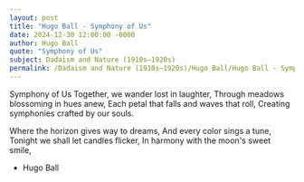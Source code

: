 ```yaml
---
layout: post
title: "Hugo Ball - Symphony of Us"
date: 2024-12-30 12:00:00 -0000
author: Hugo Ball
quote: "Symphony of Us"
subject: Dadaism and Nature (1910s–1920s)
permalink: /Dadaism and Nature (1910s–1920s)/Hugo Ball/Hugo Ball - Symphony of Us
---
```


Symphony of Us
Together, we wander lost in laughter,
Through meadows blossoming in hues anew,
Each petal that falls and waves that roll,
Creating symphonies crafted by our souls.

Where the horizon gives way to dreams,
And every color sings a tune,
Tonight we shall let candles flicker,
In harmony with the moon's sweet smile,

- Hugo Ball
